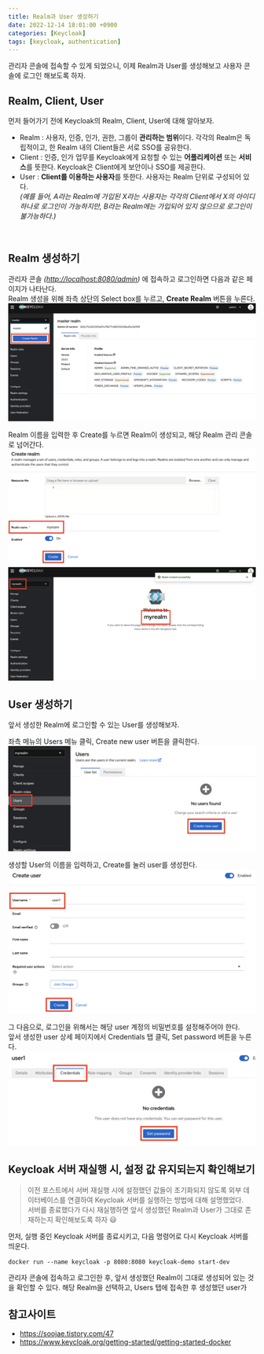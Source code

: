 ```yaml
---
title: Realm과 User 생성하기
date: 2022-12-14 18:01:00 +0900
categories: [Keycloak]
tags: [keycloak, authentication]
---
```


관리자 콘솔에 접속할 수 있게 되었으니, 이제 Realm과 User를 생성해보고 사용자 콘솔에 로그인 해보도록 하자.

## Realm, Client, User
먼저 들어가기 전에 Keycloak의 Realm, Client, User에 대해 알아보자.
- Realm
: 사용자, 인증, 인가, 권한, 그룹이 **관리하는 범위**이다. 각각의 Realm은 독립적이고, 한 Realm 내의 Client들은 서로 SSO를 공유한다.
- Client
: 인증, 인가 업무를 Keycloak에게 요청할 수 있는 **어플리케이션** 또는 **서비스**를 뜻한다. Keycloak은 Client에게 보안이나 SSO를 제공한다.
- User
: **Client를 이용하는 사용자**를 뜻한다. 사용자는 Realm 단위로 구성되어 있다.<br>
  _(예를 들어, A라는 Realm에 가입된 X라는 사용자는 각각의 Client에서 X의 아이디 하나로 로그인이 가능하지만, B라는 Realm에는 가입되어 있지 않으므로 로그인이 불가능하다.)_
<br>


## Realm 생성하기
관리자 콘솔 _(<http://localhost:8080/admin>)_ 에 접속하고 로그인하면 다음과 같은 페이지가 나타난다.<br>
Realm 생성을 위해 좌측 상단의 Select box를 누르고, **Create Realm** 버튼을 누른다.
<img src="/assets/img/post/keycloak/221214_realm과-user-생성하기/screenshot_01.png">

Realm 이름을 입력한 후 Create를 누르면 Realm이 생성되고, 해당 Realm 관리 콘솔로 넘어간다. 
<img src="/assets/img/post/keycloak/221214_realm과-user-생성하기/screenshot_02.png">
<img src="/assets/img/post/keycloak/221214_realm과-user-생성하기/screenshot_03.png">
<br>


## User 생성하기
앞서 생성한 Realm에 로그인할 수 있는 User를 생성해보자.

좌측 메뉴의 Users 메뉴 클릭, Create new user 버튼을 클릭한다.
<img src="/assets/img/post/keycloak/221214_realm과-user-생성하기/screenshot_04.png">

생성할 User의 이름을 입력하고, Create를 눌러 user를 생성한다.
<img src="/assets/img/post/keycloak/221214_realm과-user-생성하기/screenshot_05.png">

그 다음으로, 로그인을 위해서는 해당 user 계정의 비밀번호를 설정해주어야 한다.<br>
앞서 생성한 user 상세 페이지에서 Credentials 탭 클릭, Set password 버튼을 누른다.
<img src="/assets/img/post/keycloak/221214_realm과-user-생성하기/screenshot_06.png">
<br>


## Keycloak 서버 재실행 시, 설정 값 유지되는지 확인해보기
> 이전 포스트에서 서버 재실행 시에 설정했던 값들이 초기화되지 않도록 외부 데이터베이스를 연결하여 Keycloak 서버를 실행하는 방법에 대해 설명했었다.<br> 
서버를 종료했다가 다시 재실행하면 앞서 생성했던 Realm과 User가 그대로 존재하는지 확인해보도록 하자 😃

먼저, 실행 중인 Keycloak 서버를 종료시키고, 다음 명령어로 다시 Keycloak 서버를 띄운다.
~~~ shell
docker run --name keycloak -p 8080:8080 keycloak-demo start-dev
~~~
관리자 콘솔에 접속하고 로그인한 후, 앞서 생성했던 Realm이 그대로 생성되어 있는 것을 확인할 수 있다.
해당 Realm을 선택하고, Users 탭에 접속한 후 생성했던 user가 
<br>


## 참고사이트
- <https://soojae.tistory.com/47>
- <https://www.keycloak.org/getting-started/getting-started-docker>